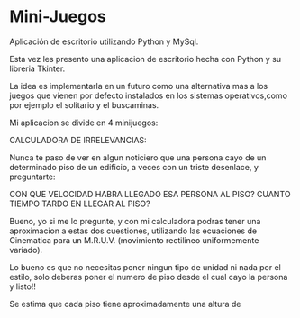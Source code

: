 # Mini-Juegos
Aplicación de escritorio utilizando Python y MySql.

Esta vez les presento una aplicacion de escritorio hecha con Python y su libreria Tkinter.

La idea es implementarla en un futuro como una alternativa mas a los juegos que vienen por defecto instalados en los sistemas operativos,como
por ejemplo el solitario y el buscaminas.

Mi aplicacion se divide en 4 minijuegos:

CALCULADORA DE IRRELEVANCIAS:

Nunca te paso de ver en algun noticiero que una persona cayo de un determinado piso de un edificio, a veces con un triste desenlace, y preguntarte:

CON QUE VELOCIDAD HABRA LLEGADO ESA PERSONA AL PISO?
CUANTO TIEMPO TARDO EN LLEGAR AL PISO?

Bueno, yo si me lo pregunte, y con mi calculadora podras tener una aproximacion a estas dos cuestiones, 
utilizando las ecuaciones de Cinematica para un M.R.U.V. (movimiento rectilineo uniformemente variado).

Lo bueno es que no necesitas poner ningun tipo de unidad ni nada por el estilo, solo deberas poner el numero de piso desde el cual cayo la persona
y listo!! 

Se estima que cada piso tiene aproximadamente una altura de



